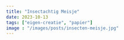```yaml
---
title: "Insectachtig Meisje"
date: 2023-10-13
tags: ["eigen-creatie", "papier"]
image : "/images/posts/insecten-meisje.jpg"
---
```


